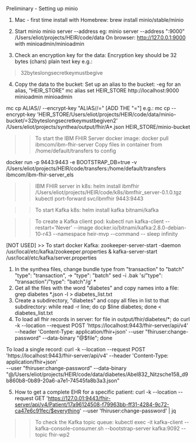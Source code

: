 Preliminary - Setting up minio
1. Mac - first time install with Homebrew:
brew install minio/stable/minio
2. Start minio
minio server --address <port> <data location>
eg: minio server --address ":9000" /Users/eliot/projects/HEIR/code/data
On browser: http://127.0.0.1:9000 with minioadmin/minioadmin

3. Check an encryption key for the data:
Encryption key should be 32 bytes (chars) plain text key 
e.g.:
>32byteslongsecretkeymustbegive
4. Copy the data to the bucket:
Set up an alias to the bucket: -eg for an alias, "HEIR_STORE"
mc alias set HEIR_STORE http://localhost:9000 minioadmin minioadmin

mc cp <data source> ALIAS/<full path to bucket>/ --encrypt-key "ALIAS/<bucket name>/=<base64 key>"  [ADD THE "="]
e.g.:
mc cp --encrypt-key 'HEIR_STORE/Users/eliot/projects/HEIR/code/data/minio-bucket/=32byteslongsecretkeymustbegiven2' /Users/eliot/projects/synthea/output/fhir/A*.json HEIR_STORE/minio-bucket

>> To start the IBM FHIR Server docker image:
docker pull ibmcom/ibm-fhir-server
> Copy files in container from /home/default/transfers to config

docker run -p 9443:9443 -e BOOTSTRAP_DB=true -v /Users/eliot/projects/HEIR/code/transfers:/home/default/transfers ibmcom/ibm-fhir-server_els

>> IBM FHIR server in k8s:
helm install ibmfhir /Users/eliot/projects/HEIR/code/k8s/ibmfhir_server-0.1.0.tgz
kubectl port-forward svc/ibmfhir 9443:9443

>> To start Kafka k8s:
  helm install kafka bitnami/kafka

>> To create a Kafka client pod:
kubectl run kafka-client --restart='Never' --image docker.io/bitnami/kafka:2.8.0-debian-10-r43 --namespace heir-mvp --command -- sleep infinity

[NOT USED] >> To start docker Kafka:
zookeeper-server-start -daemon /usr/local/etc/kafka/zookeeper.properties & kafka-server-start /usr/local/etc/kafka/server.properties

1. In the synthea files, change bundle type from "transaction" to "batch"
"type": "transaction", -> "type": "batch"
   sed -i .bak 's/\"type\": \"transaction\"/\"type\": \"batch\"/g' *
2. Get all the files with the word "diabetes" and copy names into a file:
    grep diabetes *.json -l > diabetes_list.txt
3. Create a subdirectory, "diabetes" and copy all files in list to that subdirectory:
    while read -r line; do cp $line diabetes; done < diabetes_list.txt
4.  To load all fhir records in server:
for file in output/fhir/diabetes/*; do curl -k --location --request POST 'https://localhost:9443/fhir-server/api/v4' \
--header 'Content-Type: application/fhir+json' --user "fhiruser:change-password" --data-binary  "@$file"; done

To load a single record:
curl -k --location --request POST 'https://localhost:9443/fhir-server/api/v4' --header 'Content-Type: application/fhir+json' \
--user "fhiruser:change-password" --data-binary  "@/Users/eliot/projects/HEIR/code/data/diabetes/Abel832_Nitzsche158_d9b860b8-0b89-20a6-a7e1-74545fa8b3a3.json"


5. How to get a complete EHR for a specific patient:
curl -k --location --request GET 'https://127.0.01:9443/fhir-server/api/v4/Patient/17a96124508-f79963bb-ff31-4284-9c72-ca47e6c91fec/$everything' --user 'fhiruser:change-password' | jq

>> To check the Kafka topic queue:
kubectl  exec -it kafka-client -- kafka-console-consumer.sh --bootstrap-server kafka:9092 --topic fhir-wp2 
